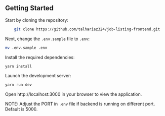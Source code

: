 

## Getting Started

Start by cloning the repository:
```bash
    git clone https://github.com/talhariaz324/job-listing-frontend.git
```

Next, change the `.env.sample` file to `.env`:

```bash
mv .env.sample .env
```

Install the required dependencies:

```bash
yarn install
```

Launch the development server:

```bash
yarn run dev
```

Open http://localhost:3000 in your browser to view the application.

NOTE: Adjust the PORT in `.env` file if backend is running on different port. Default is 5000.


